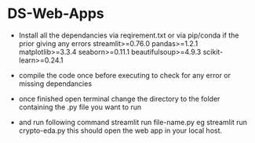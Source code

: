 # DS-Web-Apps

* Install all the dependancies via reqirement.txt or via pip/conda if the prior giving any errors
  streamlit>=0.76.0
  pandas>=1.2.1
  matplotlib>=3.3.4
  seaborn>=0.11.1
  beautifulsoup>=4.9.3
  scikit-learn>=0.24.1
  
* compile the code once before executing to check for any error or missing dependancies
* once finished open terminal change the directory to the folder containing the .py file you want to run
* and run following command streamlit run file-name.py
  eg streamlit run crypto-eda.py
  this should open the web app in your local host.
